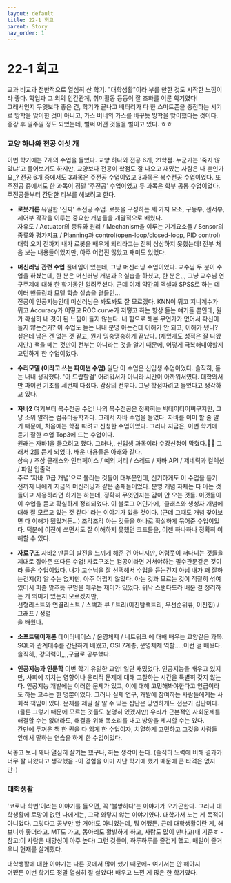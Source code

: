 ```yaml
---
layout: default
title: 22-1 회고
parent: Story
nav_order: 1
---
```


# 22-1 회고

교과 비교과 전반적으로 열심히 산 학기. "대학생활"이라 부를 만한 것도 시작한 느낌이라 좋다. 학업과 그 외의 인간관계, 취미활동 등등이 잘 조화를 이룬 학기였다!<br>
그래서인지 무엇보다 좋은 건, 학기가 끝나고 배터리가 다 한 스마트폰을 충전하는 시기로 방학을 맞이한 것이 아니고, 가스 버너의 가스를 바꾸듯 방학을 맞이했다는 것이다. 종강 후 일주일 정도 되었는데, 벌써 어떤 것들을 벌이고 있다. ㅎㅎ

### 교양 하나와 전공 여섯 개

이번 학기에는 7개의 수업을 들었다. 교양 하나와 전공 6개, 21학점. 누군가는 '죽지 않았냐'고 물어보기도 하지만, 교양보다 전공이 학점도 잘 나오고 재밌는 사람은 나 뿐인가요,,? 전공 6개 중에서도 3과목은 주전공 수업이었고 3과목은 복수전공 수업이었다. 또 주전공 중에서도 한 과목이 정말 '주전공' 수업이었고 두 과목은 학부 공통 수업이었다. 주전공들부터 간단한 리뷰를 해보려고 한다.

- **로봇개론**
유일한 '진짜' 주전공 수업. 로봇을 구성하는 세 가지 요소, 구동부, 센서부, 제어부 각각을 이루는 중요한 개념들을 개괄적으로 배웠다.<br>
자유도 / Actuator의 종류와 원리 / Mechanism을 이루는 기계요소들 / Sensor의 종류와 평가지표 / Planning과 control(open-loop/closed-loop, PID control)<br>
대학 오기 전까지 내가 로봇을 배우게 되리라고는 전혀 상상하지 못했는데! 전부 처음 보는 내용들이었지만, 아주 어렵진 않았고 재미도 있었다.

- **머신러닝 관련 수업**
풀네임이 있는데, 그냥 머신러닝 수업이었다. 교수님 두 분이 수업을 하셨는데, 한 분은 머신러닝 개념과 R 실습을 하셨고, 한 분은,,, 그냥 교수님 연구주제에 대해 한 학기동안 알려주셨다. 근데 이제 약간의 엑셀과 SPSS로 하는 데이터 핸들링과 모델 학습 실습을 곁들인...<br>
전공이 인공지능인데 머신러닝은 봐도봐도 잘 모르겠다. KNN이 뭐고 지니계수가 뭐고 Accuracy가 어떻고 ROC curve가 저떻고 하는 항상 듣는 얘기들 뿐인데, 뭔가 확실히 내 것이 된 느낌이 들지 않는다. 내 힘으로 해본 무언가가 없어서 확신이 들지 않는건가? 이 수업도 듣는 내내 분명 아는건데 이해가 안 되고, 이해가 됐나? 싶은데 남은 건 없는 것 같고, 뭔가 밍숭맹숭하게 끝났다. (재밌게도 성적은 잘 나왔지만.) 책을 떼는 것만이 전부는 아니라는 것을 알기 때문에, 어떻게 극복해내야할지 고민하게 한 수업이었다.

- **수리모델 (이라고 쓰는 파이썬 수업)**
일단 이 수업은 신입생 수업이었다. 솔직히, 듣는 내내 생각했다. '아 드랍할걸' 어려워서가 아니라 시간이 아까워서였다. 대학와서만 파이썬 기초를 세번째 다졌다. 감상의 전부다. 그냥 학점따려고 들었다고 생각하고 있다.

- **자바2**
여기부터 복수전공 수업! 나의 복수전공은 정확히는 빅데이터어쩌구지만, 그냥 소위 말하는 컴퓨터공학과다. 그래서 자바 수업을 들었다. 자바를 이미 할 줄 알기 때문에, 처음에는 학점 따려고 신청한 수업이었다. 그러나 지금은, 이번 학기에 듣기 잘한 수업 Top3에 드는 수업이다.<br>
원래는 자바1을 들으려고 했다. 그러나,, 신입생 과목이라 수강신청이 막혔다.🤦‍♂️ 그래서 2를 듣게 되었다. 배운 내용들은 아래와 같다.<br>
상속 / 추상 클래스와 인터페이스 / 예외 처리 / 스레드 / 자바 API / 제네릭과 컬렉션 / 파일 입출력<br>
주로 '자바 고급 개념'으로 불리는 것들이 대부분인데, 신기하게도 이 수업을 듣기 전까지 나에게 지금의 머신러닝과 같은 존재들이었다. 분명 개념 자체는 다 아는 것들이고 사용하라면 하기는 하는데, 정확히 무엇인지는 감이 안 오는 것들. 이것들이 이 수업을 듣고 확실하게 정리되었다. 이 블로그 어딘가에, '클래스와 생성자 개념에 대해 잘 모르고 있는 것 같다' 라는 이야기가 있을 것이다. (근데 그때도 개념 찾아보면 다 이해가 됐었거든...) 조각조각 아는 것들을 하나로 확실하게 묶어준 수업이었다. 덕분에 이전에 쓰면서도 잘 이해하지 못했던 코드들을, 이젠 하나하나 정확히 이해할 수 있다.

- **자료구조**
자바2 만큼의 발전을 느끼게 해준 건 아니지만, 어렴풋이 떠다니는 것들을 제대로 잡아준 또다른 수업! 자료구조는 컴공이라면 거쳐야하는 필수관문같은 것이라 들은 수업이었다. 내가 교수님을 잘 선택해서 수업을 듣는건지 아님 내가 꽤 잘하는건지(?) 알 수는 없지만, 아주 어렵지 않았다. 아는 것과 모르는 것이 적절히 섞여있어서 퍼즐 맞추듯 구멍을 메우는 재미가 있었다. 워낙 스탠다드라 배운 걸 정리하는 게 의미가 있는지 모르겠지만,<br>
선형리스트와 연결리스트 / 스택과 큐 / 트리(이진탐색트리, 우선순위큐, 이진힙) / 그래프 / 정렬<br>
을 배웠다. 

- **소프트웨어개론**
데이터베이스 / 운영체제 / 네트워크 에 대해 배우는 교양같은 과목. SQL과 관계대수를 간단하게 배웠고, OSI 7계층, 운영체제 역할.....이런 걸 배웠다. 솔직히,, 강의력이,,,,구글로 공부했다.

- **인공지능과 인문학**
이번 학기 유일한 교양! 일단 재밌었다. 인공지능을 배우고 있지만, 사회에 끼치는 영향이나 윤리적 문제에 대해 고찰하는 시간을 특별히 갖지 않는다. 인공지능 개발에는 이러한 문제가 있고, 이에 대해 고민해봐야한다고 언급이라도 하는 교수는 한 명뿐이었다. 그러나 실제 연구, 개발에 참여하는 사람들에게는 사회적 책임이 있다. 문제를 제일 잘 알 수 있는 집단은 당연하게도 전문가 집단이다.(물론 그렇기 때문에 모르는 것들도 분명히 있겠지만) 우리가 근본적인 사회문제를 해결할 수는 없더라도, 해결을 위해 목소리를 내고 방향을 제시할 수는 있다.<br>
간만에 두꺼운 책 한 권을 다 읽게 한 수업이자, 치열하게 고민하고 그것을 사람들 앞에서 말하는 연습을 하게 한 수업이었다.

써놓고 보니 꽤나 열심히 살기는 했구나, 하는 생각이 든다. (솔직히 노력에 비해 결과가 너무 잘 나왔다고 생각했음 -이 경험을 이미 지난 학기에 했기 때문에 큰 타격은 없지만-)

### 대학생활

'코로나 학번'이라는 이야기를 들으면, 꼭 '불쌍하다'는 이야기가 오가곤한다. 그러나 대학생활에 로망이 없던 나에게는, 그닥 와닿지 않는 이야기였다. 대학가서 노는 게 목적이 아니었다. 그렇다고 공부만 할 거야!도 아니었는데, 뭐 어쨌든. 근데 대학생활이란 게, 해보니까 좋더라고. MT도 가고, 동아리도 활발하게 하고, 사람도 많이 만나고(내 기준ㅎ -참고:이 사람은 내향성이 아주 높다) 그런 것들이, 하루하루를 즐겁게 했고, 매일이 즐거우니 현재를 살게했다.

대학생활에 대한 이야기는 다른 곳에서 많이 했기 때문에~ 여기서는 안 해야지 <br>
어쨌든 이번 학기도 정말 열심히 잘 살았다! 배우고 느낀 게 많은 한 학기였다.
